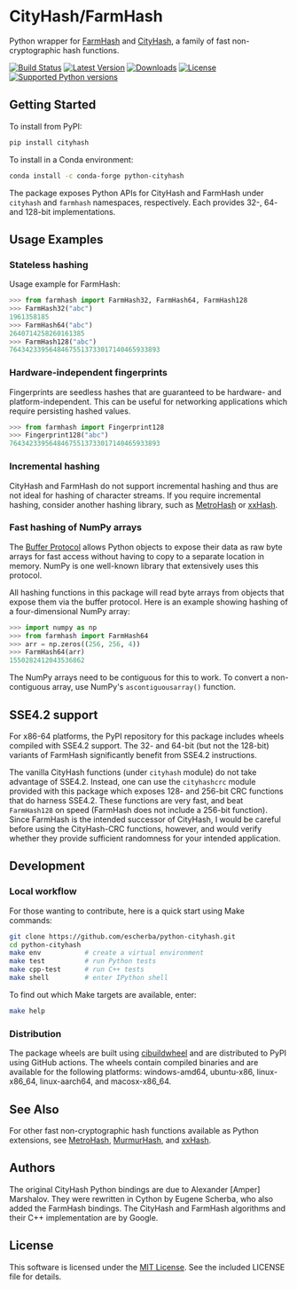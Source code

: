# CityHash/FarmHash

Python wrapper for [FarmHash](https://github.com/google/farmhash) and
[CityHash](https://github.com/google/cityhash), a family of fast
non-cryptographic hash functions.

[![Build
Status](https://img.shields.io/github/actions/workflow/status/escherba/python-cityhash/build.yml?branch=master)](https://github.com/escherba/python-cityhash/actions/workflows/build.yml)
[![Latest
Version](https://img.shields.io/pypi/v/cityhash.svg)](https://pypi.python.org/pypi/cityhash)
[![Downloads](https://img.shields.io/pypi/dm/cityhash.svg)](https://pypistats.org/packages/cityhash)
[![License](https://img.shields.io/pypi/l/cityhash.svg)](https://opensource.org/licenses/mit-license)
[![Supported Python
versions](https://img.shields.io/pypi/pyversions/cityhash.svg)](https://pypi.python.org/pypi/cityhash)

## Getting Started

To install from PyPI:

``` bash
pip install cityhash
```

To install in a Conda environment:

``` bash
conda install -c conda-forge python-cityhash
```

The package exposes Python APIs for CityHash and FarmHash under `cityhash` and
`farmhash` namespaces, respectively. Each provides 32-, 64- and 128-bit
implementations.

## Usage Examples

### Stateless hashing

Usage example for FarmHash:

``` python
>>> from farmhash import FarmHash32, FarmHash64, FarmHash128
>>> FarmHash32("abc")
1961358185
>>> FarmHash64("abc")
2640714258260161385
>>> FarmHash128("abc")
76434233956484675513733017140465933893

```

### Hardware-independent fingerprints

Fingerprints are seedless hashes that are guaranteed to be hardware- and
platform-independent. This can be useful for networking applications which
require persisting hashed values.

``` python
>>> from farmhash import Fingerprint128
>>> Fingerprint128("abc")
76434233956484675513733017140465933893

```

### Incremental hashing

CityHash and FarmHash do not support incremental hashing and thus are not ideal
for hashing of character streams. If you require incremental hashing, consider
another hashing library, such as
[MetroHash](https://github.com/escherba/python-metrohash) or
[xxHash](https://github.com/ifduyue/python-xxhash).

### Fast hashing of NumPy arrays

The [Buffer Protocol](https://docs.python.org/3/c-api/buffer.html) allows
Python objects to expose their data as raw byte arrays for fast access without
having to copy to a separate location in memory. NumPy is one well-known
library that extensively uses this protocol.

All hashing functions in this package will read byte arrays from objects that
expose them via the buffer protocol. Here is an example showing hashing of a
four-dimensional NumPy array:

``` python
>>> import numpy as np
>>> from farmhash import FarmHash64
>>> arr = np.zeros((256, 256, 4))
>>> FarmHash64(arr)
1550282412043536862

```

The NumPy arrays need to be contiguous for this to work. To convert a
non-contiguous array, use NumPy's `ascontiguousarray()` function.

## SSE4.2 support

For x86-64 platforms, the PyPI repository for this package includes wheels
compiled with SSE4.2 support.  The 32- and 64-bit (but not the 128-bit)
variants of FarmHash significantly benefit from SSE4.2 instructions.

The vanilla CityHash functions (under `cityhash` module) do not take advantage
of SSE4.2. Instead, one can use the `cityhashcrc` module provided with this
package which exposes 128- and 256-bit CRC functions that do harness SSE4.2.
These functions are very fast, and beat `FarmHash128` on speed (FarmHash does
not include a 256-bit function). Since FarmHash is the intended successor of
CityHash, I would be careful before using the CityHash-CRC functions, however,
and would verify whether they provide sufficient randomness for your intended
application.

## Development

### Local workflow

For those wanting to contribute, here is a quick start using Make commands:

``` bash
git clone https://github.com/escherba/python-cityhash.git
cd python-cityhash
make env           # create a virtual environment
make test          # run Python tests
make cpp-test      # run C++ tests
make shell         # enter IPython shell
```

To find out which Make targets are available, enter:

``` bash
make help
```

### Distribution

The package wheels are built using
[cibuildwheel](https://cibuildwheel.readthedocs.io/) and are distributed to
PyPI using GitHub actions. The wheels contain compiled binaries and are
available for the following platforms: windows-amd64, ubuntu-x86,
linux-x86\_64, linux-aarch64, and macosx-x86\_64.

## See Also

For other fast non-cryptographic hash functions available as Python extensions,
see [MetroHash](https://github.com/escherba/python-metrohash),
[MurmurHash](https://github.com/hajimes/mmh3), and
[xxHash](https://github.com/ifduyue/python-xxhash).

## Authors

The original CityHash Python bindings are due to Alexander \[Amper\] Marshalov.
They were rewritten in Cython by Eugene Scherba, who also added the FarmHash
bindings. The CityHash and FarmHash algorithms and their C++ implementation are
by Google.

## License

This software is licensed under the [MIT
License](http://www.opensource.org/licenses/mit-license). See the included
LICENSE file for details.
